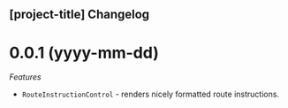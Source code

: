 ## [project-title] Changelog

<a name="0.0.1"></a>
# 0.0.1 (yyyy-mm-dd)

*Features*
* `RouteInstructionControl` - renders nicely formatted route instructions.
